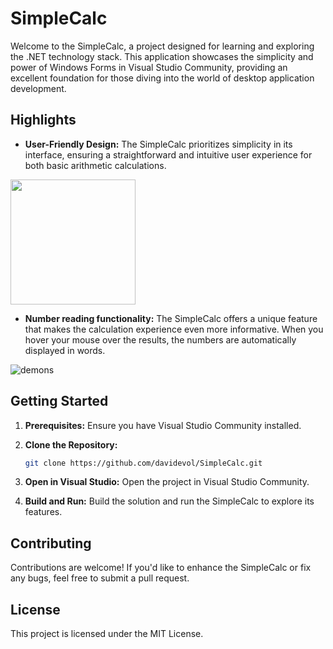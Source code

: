 # SimpleCalc

Welcome to the SimpleCalc, a project designed for learning and exploring the .NET technology stack. This application showcases the simplicity and power of Windows Forms in Visual Studio Community, providing an excellent foundation for those diving into the world of desktop application development.

## Highlights

- **User-Friendly Design:** The SimpleCalc prioritizes simplicity in its interface, ensuring a straightforward and intuitive user experience for both basic arithmetic calculations.

<img src="https://github.com/davidevol/SimpleCalc/assets/88854160/e8aa30ce-9a62-4e21-baad-67f97ee1fede" width="200">

<br/>

- **Number reading functionality:** The SimpleCalc offers a unique feature that makes the calculation experience even more informative. When you hover your mouse over the results, the numbers are automatically displayed in words.

![demons](https://github.com/davidevol/SimpleCalc/assets/88854160/7a52cd88-d781-48d3-8616-0803139503a3)

## Getting Started

1. **Prerequisites:** Ensure you have Visual Studio Community installed.

2. **Clone the Repository:**
   ```bash
   git clone https://github.com/davidevol/SimpleCalc.git
   ```

3. **Open in Visual Studio:**
   Open the project in Visual Studio Community.

4. **Build and Run:**
   Build the solution and run the SimpleCalc to explore its features.

## Contributing

Contributions are welcome! If you'd like to enhance the SimpleCalc or fix any bugs, feel free to submit a pull request.

## License

This project is licensed under the MIT License.
